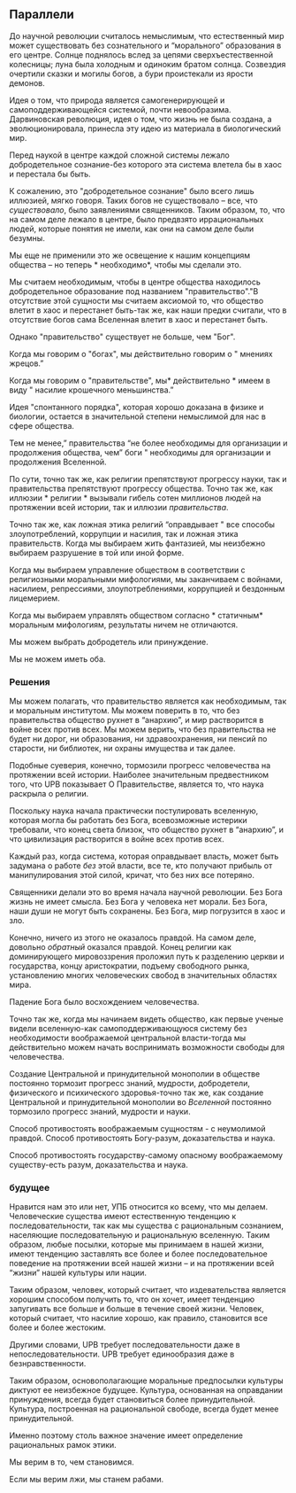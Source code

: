 ## Параллели

До научной революции считалось немыслимым, что естественный мир может существовать без сознательного и “морального” образования в его центре. Солнце поднялось вслед за цепями сверхъестественной колесницы; луна была холодным и одиноким братом солнца. Созвездия очертили сказки и могилы богов, а бури проистекали из ярости демонов.

Идея о том, что природа является самогенерирующей и самоподдерживающейся системой, почти невообразима. Дарвиновская революция, идея о том, что жизнь не была создана, а эволюционировала, принесла эту идею из материала в биологический мир.

Перед наукой в центре каждой сложной системы лежало добродетельное сознание-без которого эта система влетела бы в хаос и перестала бы быть.

К сожалению, это "добродетельное сознание" было всего лишь иллюзией, мягко говоря. Таких богов не существовало – все, что *существовало*, было заявлениями священников. Таким образом, то, что на самом деле лежало в центре, было предвзято иррациональных людей, которые понятия не имели, как они на самом деле были безумны.

Мы еще не применили это же освещение к нашим концепциям общества – но теперь * необходимо*, чтобы мы сделали это.

Мы считаем необходимым, чтобы в центре общества находилось добродетельное образование под названием "правительство"."В отсутствие этой сущности мы считаем аксиомой то, что общество влетит в хаос и перестанет быть-так же, как наши предки считали, что в отсутствие богов сама Вселенная влетит в хаос и перестанет быть.

Однако "правительство" существует не больше, чем "Бог".

Когда мы говорим о "богах", мы действительно говорим о " мнениях жрецов.”

Когда мы говорим о "правительстве", мы* действительно * имеем в виду " насилие крошечного меньшинства.”

Идея "спонтанного порядка", которая хорошо доказана в физике и биологии, остается в значительной степени немыслимой для нас в сфере общества.

Тем не менее,” правительства “не более необходимы для организации и продолжения общества, чем” боги " необходимы для организации и продолжения Вселенной.

По сути, точно так же, как религии препятствуют прогрессу науки, так и правительства препятствуют прогрессу общества. Точно так же, как иллюзии * религии * вызывали гибель сотен миллионов людей на протяжении всей истории, так и иллюзии *правительства*.

Точно так же, как ложная этика религий “оправдывает " все способы злоупотреблений, коррупции и насилия, так и ложная этика правительств. Когда мы выбираем жить фантазией, мы неизбежно выбираем разрушение в той или иной форме.

Когда мы выбираем управление обществом в соответствии с религиозными моральными мифологиями, мы заканчиваем с войнами, насилием, репрессиями, злоупотреблениями, коррупцией и бездонным лицемерием.

Когда мы выбираем управлять обществом согласно * статичным* моральным мифологиям, результаты ничем не отличаются.

Мы можем выбрать добродетель или принуждение.

Мы не можем иметь оба. 

### Решения

Мы можем полагать, что правительство является как необходимым, так и моральным институтом. Мы можем поверить в то, что без правительства общество рухнет в “анархию”, и мир растворится в войне всех против всех. Мы можем верить, что без правительства не будет ни дорог, ни образования, ни здравоохранения, ни пенсий по старости, ни библиотек, ни охраны имущества и так далее.

Подобные суеверия, конечно, тормозили прогресс человечества на протяжении всей истории. Наиболее значительным предвестником того, что UPB показывает О Правительстве, является то, что наука раскрыла о религии.

Поскольку наука начала практически постулировать вселенную, которая могла бы работать без Бога, всевозможные истерики требовали, что конец света близок, что общество рухнет в “анархию”, и что цивилизация растворится в войне всех против всех.

Каждый раз, когда система, которая оправдывает власть, может быть задумана о работе *без* этой власти, все те, кто получают прибыль от манипулирования этой силой, кричат, что без них все потеряно.

Священники делали это во время начала научной революции. Без Бога жизнь не имеет смысла. Без Бога у человека нет морали. Без Бога, наши души не могут быть сохранены. Без Бога, мир погрузится в хаос и зло.

Конечно, ничего из этого не оказалось правдой. На самом деле, довольно *обратный* оказался правдой. Конец религии как доминирующего мировоззрения проложил путь к разделению церкви и государства, концу аристократии, подъему свободного рынка, установлению многих человеческих свобод в значительных областях мира.

Падение Бога было восхождением человечества.

Точно так же, когда мы начинаем видеть общество, как первые ученые видели вселенную-как самоподдерживающуюся систему без необходимости воображаемой центральной власти-тогда мы действительно можем начать воспринимать возможности свободы для человечества.

Создание Центральной и принудительной монополии в обществе постоянно тормозит прогресс знаний, мудрости, добродетели, физического и психического здоровья-точно так же, как создание Центральной и принудительной монополии во *Вселенной* постоянно тормозило прогресс знаний, мудрости и науки.

Способ противостоять воображаемым сущностям - с неумолимой правдой. Способ противостоять Богу-разум, доказательства и наука.

Способ противостоять государству-самому опасному воображаемому существу-есть разум, доказательства и наука. 

### будущее

Нравится нам это или нет, УПБ относится ко всему, что мы делаем. Человеческие существа имеют естественную тенденцию к последовательности, так как мы существа с рациональным сознанием, населяющие последовательную и рациональную вселенную. Таким образом, любые посылки, которые мы принимаем в нашей жизни, имеют тенденцию заставлять все более и более последовательное поведение на протяжении всей нашей жизни – и на протяжении всей “жизни” нашей культуры или нации.

Таким образом, человек, который считает, что издевательства является хорошим способом получить то, что он хочет, имеет тенденцию запугивать все больше и больше в течение своей жизни. Человек, который считает, что насилие хорошо, как правило, становится все более и более жестоким.

Другими словами, UPB требует последовательности даже в непоследовательности. UPB требует единообразия даже в безнравственности.

Таким образом, основополагающие моральные предпосылки культуры диктуют ее неизбежное будущее. Культура, основанная на оправдании принуждения, всегда будет становиться более принудительной. Культура, построенная на рациональной свободе, всегда будет менее принудительной.

Именно поэтому столь важное значение имеет определение рациональных рамок этики.

Мы верим в то, чем становимся.

Если мы верим лжи, мы станем рабами. 

